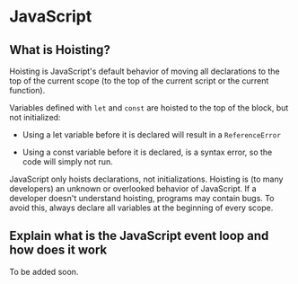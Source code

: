 # JavaScript

## What is Hoisting?

Hoisting is JavaScript's default behavior of moving all declarations to the top of the current scope (to the top of the current script or the current function).

Variables defined with `let` and `const` are hoisted to the top of the block, but not initialized:

- Using a let variable before it is declared will result in a `ReferenceError`

- Using a const variable before it is declared, is a syntax error, so the code will simply not run.

JavaScript only hoists declarations, not initializations. Hoisting is (to many developers) an unknown or overlooked behavior of JavaScript. If a developer doesn't understand hoisting, programs may contain bugs. To avoid this, always declare all variables at the beginning of every scope.

## Explain what is the JavaScript event loop and how does it work

To be added soon.
